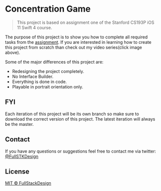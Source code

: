# Concentration Game

> This project is based on assignment one of the Stanford CS193P iOS 11 Swift 4 course.


The purpose of this project is to show you how to complete all required tasks from the [assignment](https://drive.google.com/file/d/1u-b4agSQqKBROU5dTKryHz6nwdqDWS8G/view?usp=sharing). If you are interested in learning how to create this project from scratch than check out my video series(click image above).

Some of the major differences of this project are:
- Redesigning the project completely.
- No Interface Builder.
- Everything is done in code.
- Playable in portrait orientation only.


## FYI
Each iteration of this project will be its own branch so make sure to download the correct version of this project. The latest iteration will always be the master.

## Contact
If you have any questions or suggestions feel free to contact me via twitter: [@FullSTKDesign](https://twitter.com/FullSTKDesign?lang=en)

## License

[MIT © FullStackDesign](../LICENSE)
